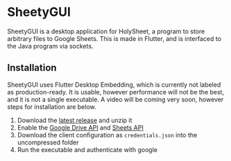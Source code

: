 # SheetyGUI

SheetyGUI is a desktop application for HolySheet, a program to store arbitrary files to Google Sheets. This is made in Flutter, and is interfaced to the Java program via sockets.

## Installation

SheetyGUI uses Flutter Desktop Embedding, which is currently not labeled as production-ready. It is usable, however performance will not be the best, and it is not a single executable. A video will be coming very soon, however steps for installation are below.

1. Download the [latest release](https://github.com/RubbaBoy/SheetyGUI/releases/latest) and unzip it
2. Enable the [Google Drive API](https://developers.google.com/drive/api/v3/quickstart/java) and [Sheets API](https://developers.google.com/sheets/api/quickstart/java)
3. Download the client configuration as `credentials.json` into the uncompressed folder
4. Run the executable and authenticate with google

